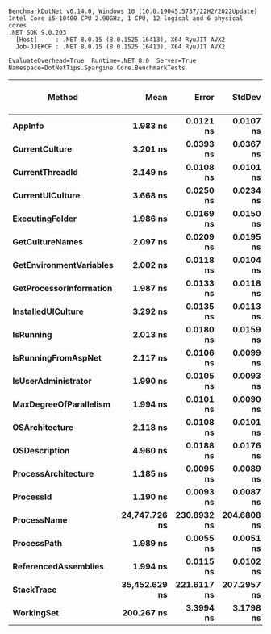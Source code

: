 ```

BenchmarkDotNet v0.14.0, Windows 10 (10.0.19045.5737/22H2/2022Update)
Intel Core i5-10400 CPU 2.90GHz, 1 CPU, 12 logical and 6 physical cores
.NET SDK 9.0.203
  [Host]     : .NET 8.0.15 (8.0.1525.16413), X64 RyuJIT AVX2
  Job-JJEKCF : .NET 8.0.15 (8.0.1525.16413), X64 RyuJIT AVX2

EvaluateOverhead=True  Runtime=.NET 8.0  Server=True  
Namespace=DotNetTips.Spargine.Core.BenchmarkTests  

```
| Method                  | Mean          | Error       | StdDev      | StdErr     | Min           | Q1            | Median        | Q3            | Max           | Op/s          | CI99.9% Margin | Iterations | Kurtosis | MValue | Skewness | Rank | LogicalGroup | Baseline | Gen0   | Completed Work Items | Lock Contentions | Exceptions | Code Size | Allocated |
|------------------------ |--------------:|------------:|------------:|-----------:|--------------:|--------------:|--------------:|--------------:|--------------:|--------------:|---------------:|-----------:|---------:|-------:|---------:|-----:|------------- |--------- |-------:|---------------------:|-----------------:|-----------:|----------:|----------:|
| **AppInfo**                 |      **1.983 ns** |   **0.0121 ns** |   **0.0107 ns** |  **0.0029 ns** |      **1.968 ns** |      **1.975 ns** |      **1.983 ns** |      **1.988 ns** |      **2.003 ns** | **504,303,997.3** |       **6.999 ns** |      **14.00** |    **2.018** |  **2.000** |   **0.2792** |    **2** | *****            | **No**       |      **-** |                    **-** |                **-** |          **-** |   **2,454 B** |         **-** |
| **CurrentCulture**          |      **3.201 ns** |   **0.0393 ns** |   **0.0367 ns** |  **0.0095 ns** |      **3.151 ns** |      **3.177 ns** |      **3.197 ns** |      **3.227 ns** |      **3.263 ns** | **312,431,545.5** |       **7.495 ns** |      **15.00** |    **1.714** |  **2.000** |   **0.4499** |    **4** | *****            | **No**       |      **-** |                    **-** |                **-** |          **-** |     **180 B** |         **-** |
| **CurrentThreadId**         |      **2.149 ns** |   **0.0108 ns** |   **0.0101 ns** |  **0.0026 ns** |      **2.141 ns** |      **2.142 ns** |      **2.143 ns** |      **2.155 ns** |      **2.173 ns** | **465,370,468.7** |       **7.499 ns** |      **15.00** |    **2.795** |  **2.000** |   **1.0429** |    **3** | *****            | **No**       |      **-** |                    **-** |                **-** |          **-** |   **2,431 B** |         **-** |
| **CurrentUICulture**        |      **3.668 ns** |   **0.0250 ns** |   **0.0234 ns** |  **0.0060 ns** |      **3.630 ns** |      **3.646 ns** |      **3.677 ns** |      **3.682 ns** |      **3.702 ns** | **272,614,095.8** |       **7.497 ns** |      **15.00** |    **1.475** |  **2.000** |  **-0.1172** |    **5** | *****            | **No**       |      **-** |                    **-** |                **-** |          **-** |     **199 B** |         **-** |
| **ExecutingFolder**         |      **1.986 ns** |   **0.0169 ns** |   **0.0150 ns** |  **0.0040 ns** |      **1.961 ns** |      **1.975 ns** |      **1.984 ns** |      **1.992 ns** |      **2.011 ns** | **503,568,360.8** |       **6.998 ns** |      **14.00** |    **1.980** |  **2.000** |   **0.3765** |    **2** | *****            | **No**       |      **-** |                    **-** |                **-** |          **-** |     **179 B** |         **-** |
| **GetCultureNames**         |      **2.097 ns** |   **0.0209 ns** |   **0.0195 ns** |  **0.0050 ns** |      **2.063 ns** |      **2.078 ns** |      **2.101 ns** |      **2.108 ns** |      **2.131 ns** | **476,900,682.9** |       **7.497 ns** |      **15.00** |    **1.815** |  **2.000** |  **-0.1544** |    **3** | *****            | **No**       |      **-** |                    **-** |                **-** |          **-** |     **179 B** |         **-** |
| **GetEnvironmentVariables** |      **2.002 ns** |   **0.0118 ns** |   **0.0104 ns** |  **0.0028 ns** |      **1.987 ns** |      **1.996 ns** |      **2.001 ns** |      **2.007 ns** |      **2.029 ns** | **499,424,066.9** |       **6.999 ns** |      **14.00** |    **3.433** |  **2.000** |   **0.9105** |    **2** | *****            | **No**       |      **-** |                    **-** |                **-** |          **-** |     **179 B** |         **-** |
| **GetProcessorInformation** |      **1.987 ns** |   **0.0133 ns** |   **0.0118 ns** |  **0.0031 ns** |      **1.969 ns** |      **1.977 ns** |      **1.987 ns** |      **1.996 ns** |      **2.006 ns** | **503,144,813.3** |       **6.998 ns** |      **14.00** |    **1.642** |  **2.000** |   **0.0777** |    **2** | *****            | **No**       |      **-** |                    **-** |                **-** |          **-** |     **179 B** |         **-** |
| **InstalledUICulture**      |      **3.292 ns** |   **0.0135 ns** |   **0.0113 ns** |  **0.0031 ns** |      **3.269 ns** |      **3.285 ns** |      **3.293 ns** |      **3.297 ns** |      **3.312 ns** | **303,804,126.8** |       **6.498 ns** |      **13.00** |    **2.431** |  **2.000** |  **-0.2065** |    **4** | *****            | **No**       |      **-** |                    **-** |                **-** |          **-** |      **81 B** |         **-** |
| **IsRunning**               |      **2.013 ns** |   **0.0180 ns** |   **0.0159 ns** |  **0.0043 ns** |      **1.993 ns** |      **2.002 ns** |      **2.009 ns** |      **2.022 ns** |      **2.052 ns** | **496,776,236.8** |       **6.998 ns** |      **14.00** |    **3.088** |  **2.000** |   **0.8868** |    **2** | *****            | **No**       |      **-** |                    **-** |                **-** |          **-** |     **179 B** |         **-** |
| **IsRunningFromAspNet**     |      **2.117 ns** |   **0.0106 ns** |   **0.0099 ns** |  **0.0025 ns** |      **2.102 ns** |      **2.110 ns** |      **2.114 ns** |      **2.124 ns** |      **2.133 ns** | **472,387,587.7** |       **7.499 ns** |      **15.00** |    **1.729** |  **2.000** |   **0.1551** |    **3** | *****            | **No**       |      **-** |                    **-** |                **-** |          **-** |     **179 B** |         **-** |
| **IsUserAdministrator**     |      **1.990 ns** |   **0.0105 ns** |   **0.0093 ns** |  **0.0025 ns** |      **1.977 ns** |      **1.983 ns** |      **1.989 ns** |      **1.994 ns** |      **2.007 ns** | **502,585,801.0** |       **6.999 ns** |      **14.00** |    **1.867** |  **2.000** |   **0.4114** |    **2** | *****            | **No**       |      **-** |                    **-** |                **-** |          **-** |     **179 B** |         **-** |
| **MaxDegreeOfParallelism**  |      **1.994 ns** |   **0.0101 ns** |   **0.0090 ns** |  **0.0024 ns** |      **1.979 ns** |      **1.989 ns** |      **1.990 ns** |      **2.002 ns** |      **2.011 ns** | **501,411,037.5** |       **6.999 ns** |      **14.00** |    **1.838** |  **2.000** |   **0.3364** |    **2** | *****            | **No**       |      **-** |                    **-** |                **-** |          **-** |     **179 B** |         **-** |
| **OSArchitecture**          |      **2.118 ns** |   **0.0108 ns** |   **0.0101 ns** |  **0.0026 ns** |      **2.104 ns** |      **2.111 ns** |      **2.115 ns** |      **2.124 ns** |      **2.137 ns** | **472,117,536.8** |       **7.499 ns** |      **15.00** |    **2.085** |  **2.000** |   **0.5525** |    **3** | *****            | **No**       |      **-** |                    **-** |                **-** |          **-** |     **216 B** |         **-** |
| **OSDescription**           |      **4.960 ns** |   **0.0188 ns** |   **0.0176 ns** |  **0.0045 ns** |      **4.931 ns** |      **4.946 ns** |      **4.961 ns** |      **4.971 ns** |      **4.997 ns** | **201,627,109.1** |       **7.498 ns** |      **15.00** |    **2.253** |  **2.000** |   **0.1942** |    **6** | *****            | **No**       |      **-** |                    **-** |                **-** |          **-** |   **1,092 B** |         **-** |
| **ProcessArchitecture**     |      **1.185 ns** |   **0.0095 ns** |   **0.0089 ns** |  **0.0023 ns** |      **1.169 ns** |      **1.181 ns** |      **1.187 ns** |      **1.191 ns** |      **1.199 ns** | **843,535,692.4** |       **7.499 ns** |      **15.00** |    **1.989** |  **2.000** |  **-0.3325** |    **1** | *****            | **No**       |      **-** |                    **-** |                **-** |          **-** |      **36 B** |         **-** |
| **ProcessId**               |      **1.190 ns** |   **0.0093 ns** |   **0.0087 ns** |  **0.0022 ns** |      **1.170 ns** |      **1.186 ns** |      **1.191 ns** |      **1.195 ns** |      **1.205 ns** | **840,407,342.1** |       **7.499 ns** |      **15.00** |    **2.778** |  **2.000** |  **-0.5770** |    **1** | *****            | **No**       |      **-** |                    **-** |                **-** |          **-** |      **60 B** |         **-** |
| **ProcessName**             | **24,747.726 ns** | **230.8932 ns** | **204.6808 ns** | **54.7032 ns** | **24,447.954 ns** | **24,550.772 ns** | **24,816.980 ns** | **24,915.249 ns** | **25,050.111 ns** |      **40,407.8** |     **-20.352 ns** |      **14.00** |    **1.247** |  **2.000** |  **-0.1430** |    **8** | *****            | **No**       |      **-** |                    **-** |                **-** |          **-** |     **814 B** |     **456 B** |
| **ProcessPath**             |      **1.989 ns** |   **0.0055 ns** |   **0.0051 ns** |  **0.0013 ns** |      **1.980 ns** |      **1.986 ns** |      **1.991 ns** |      **1.993 ns** |      **1.999 ns** | **502,643,145.5** |       **7.499 ns** |      **15.00** |    **2.032** |  **2.000** |  **-0.0806** |    **2** | *****            | **No**       |      **-** |                    **-** |                **-** |          **-** |   **2,458 B** |         **-** |
| **ReferencedAssemblies**    |      **1.994 ns** |   **0.0115 ns** |   **0.0102 ns** |  **0.0027 ns** |      **1.979 ns** |      **1.986 ns** |      **1.992 ns** |      **1.998 ns** |      **2.013 ns** | **501,586,173.4** |       **6.999 ns** |      **14.00** |    **2.066** |  **2.000** |   **0.4942** |    **2** | *****            | **No**       |      **-** |                    **-** |                **-** |          **-** |     **179 B** |         **-** |
| **StackTrace**              | **35,452.629 ns** | **221.6117 ns** | **207.2957 ns** | **53.5235 ns** | **35,201.270 ns** | **35,299.045 ns** | **35,391.327 ns** | **35,617.612 ns** | **35,794.543 ns** |      **28,206.7** |     **-19.262 ns** |      **15.00** |    **1.605** |  **2.000** |   **0.4789** |    **9** | *****            | **No**       | **0.1831** |                    **-** |                **-** |          **-** |     **163 B** |   **19842 B** |
| **WorkingSet**              |    **200.267 ns** |   **3.3994 ns** |   **3.1798 ns** |  **0.8210 ns** |    **194.098 ns** |    **197.792 ns** |    **200.391 ns** |    **202.865 ns** |    **204.721 ns** |   **4,993,341.3** |       **7.089 ns** |      **15.00** |    **1.771** |  **2.000** |  **-0.2275** |    **7** | *****            | **No**       |      **-** |                    **-** |                **-** |          **-** |     **341 B** |         **-** |
